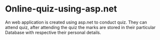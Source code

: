 # Online-quiz-using-asp.net
An web application is created using asp.net to conduct quiz. They can attend quiz, after attending the quiz the marks are stored in their particular Database with respective their personal details. 
